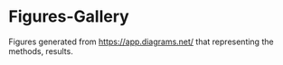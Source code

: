 # Figures-Gallery
Figures generated from https://app.diagrams.net/ that representing the methods, results.
